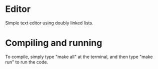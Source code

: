# Editor
Simple text editor using doubly linked lists.

# Compiling and running
To compile, simply type "make all" at the terminal, and then type "make run" to run the code.
